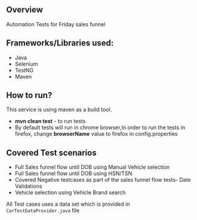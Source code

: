 ## Overview
Automation Tests for Friday sales funnel

## Frameworks/Libraries used:

<ul>
  <li>Java</li>
  <li>Selenium</li>
  <li>TestNG</li>
  <li>Maven</li>
</ul>

## How to run?
This service is using maven as a build tool.
<ul>
  <li><b>mvn clean test</b> - to run tests</li>
  <li>By default tests will run in chrome browser,In order to run the tests in firefox, change <b>browserName</b>  value to firefox in config.properties</li>
</ul>

 

## Covered Test scenarios

<ul>
  <li>Full Sales funnel flow until DOB using Manual Vehicle selection</li>
  <li>Full Sales funnel flow until DOB using HSN/TSN</li>
  <li>Covered Negative testcases as part of the sales funnel flow tests- Date Validations</li>
  <li>Vehicle selection using Vehicle Brand search</li>
</ul>

All Test cases uses a data set which is provided in ``` CarTestDataProvider.java``` file